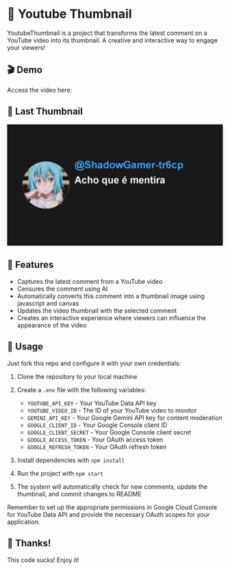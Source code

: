 # 🎥 Youtube Thumbnail

YoutubeThumbnail is a project that transforms the latest comment on a YouTube video into its thumbnail. A creative and interactive way to engage your viewers!

## 🎬 Demo

Access the video here:

## 🎴 Last Thumbnail

![Latest Thumbnail](./thumbnail.png)































## 🚀 Features

- Captures the latest comment from a YouTube video
- Censures the comment using AI
- Automatically converts this comment into a thumbnail image using javascript and canvas
- Updates the video thumbnail with the selected comment
- Creates an interactive experience where viewers can influence the appearance of the video

## 🔧 Usage

Just fork this repo and configure it with your own credentials:

1. Clone the repository to your local machine
2. Create a `.env` file with the following variables:

   - `YOUTUBE_API_KEY` - Your YouTube Data API key
   - `YOUTUBE_VIDEO_ID` - The ID of your YouTube video to monitor
   - `GEMINI_API_KEY` - Your Google Gemini API key for content moderation
   - `GOOGLE_CLIENT_ID` - Your Google Console client ID
   - `GOOGLE_CLIENT_SECRET` - Your Google Console client secret
   - `GOOGLE_ACCESS_TOKEN` - Your OAuth access token
   - `GOOGLE_REFRESH_TOKEN` - Your OAuth refresh token

3. Install dependencies with `npm install`
4. Run the project with `npm start`
5. The system will automatically check for new comments, update the thumbnail, and commit changes to README

Remember to set up the appropriate permissions in Google Cloud Console for YouTube Data API and provide the necessary OAuth scopes for your application.

## 🤙 Thanks!

This code sucks! Enjoy it!
